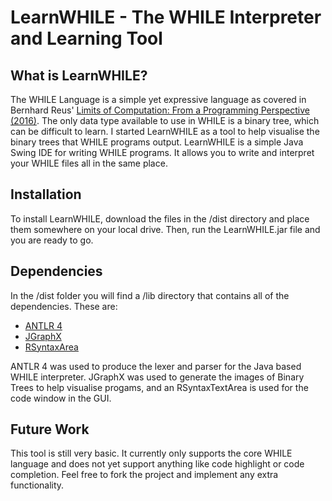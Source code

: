 # LearnWHILE - The WHILE Interpreter and Learning Tool

## What is LearnWHILE?
The WHILE Language is a simple yet expressive language as covered in Bernhard Reus' [Limits of Computation: From a Programming Perspective (2016)](https://www.amazon.co.uk/Limits-Computation-Programming-Perspective-Undergraduate/dp/B01K0S3QFM). The only data type available to use in WHILE is a binary tree, which can be difficult to learn. I started LearnWHILE as a tool to help visualise the binary trees that WHILE programs output. LearnWHILE is a simple Java Swing IDE for writing WHILE programs. It allows you to write and interpret your WHILE files all in the same place.

## Installation
To install LearnWHILE, download the files in the /dist directory and place them somewhere on your local drive. Then, run the LearnWHILE.jar file and you are ready to go.

## Dependencies
In the /dist folder you will find a /lib directory that contains all of the dependencies. These are:
* [ANTLR 4](https://github.com/antlr/antlr4)
* [JGraphX](https://github.com/jgraph/jgraphx)
* [RSyntaxArea](https://github.com/bobbylight/RSyntaxTextArea)

ANTLR 4 was used to produce the lexer and parser for the Java based WHILE interpreter. JGraphX was used to generate the images of Binary Trees to help visualise progams, and an RSyntaxTextArea is used for the code window in the GUI.

## Future Work
This tool is still very basic. It currently only supports the core WHILE language and does not yet support anything like code highlight or code completion. Feel free to fork the project and implement any extra functionality.
